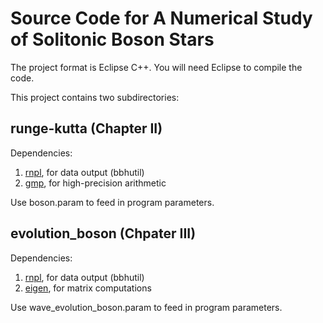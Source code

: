 # Source Code for A Numerical Study of Solitonic Boson Stars

The project format is Eclipse C++. You will need Eclipse to compile the code.

This project contains two subdirectories:

## runge-kutta (Chapter II)

Dependencies:

1. [rnpl](http://laplace.physics.ubc.ca/Doc/rnpletal/), for data output (bbhutil)
2. [gmp](https://gmplib.org), for high-precision arithmetic

Use boson.param to feed in program parameters.

## evolution_boson (Chpater III)

Dependencies:

1. [rnpl](http://laplace.physics.ubc.ca/Doc/rnpletal/), for data output (bbhutil)
2. [eigen](http://eigen.tuxfamily.org/index.php?title=Main_Page), for matrix computations

Use wave\_evolution\_boson.param to feed in program parameters.